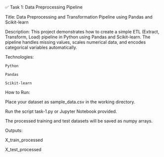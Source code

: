 ✅ Task 1: Data Preprocessing Pipeline

Title: Data Preprocessing and Transformation Pipeline using Pandas and Scikit-learn

Description:
This project demonstrates how to create a simple ETL (Extract, Transform, Load) pipeline in Python using Pandas and Scikit-learn. The pipeline handles missing values, scales numerical data, and encodes categorical variables automatically.

Technologies:

    Python

    Pandas

    Scikit-learn

How to Run:

Place your dataset as sample_data.csv in the working directory.

Run the script task-1.py or Jupyter Notebook provided.

The processed training and test datasets will be saved as numpy arrays.

Outputs:

X_train_processed

X_test_processed
